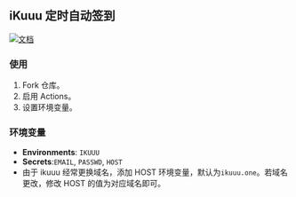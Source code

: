 ## iKuuu 定时自动签到

[![文档](https://img.shields.io/badge/文档-blue)](https://ewigl.github.io/notes/posts/programming/github-actions/)

### 使用

1. Fork 仓库。
2. 启用 Actions。
3. 设置环境变量。

### 环境变量

- **Environments**: `IKUUU`
- **Secrets**:`EMAIL`, `PASSWD`, `HOST`
- 由于 ikuuu 经常更换域名，添加 HOST 环境变量，默认为`ikuuu.one`。若域名更改，修改 HOST 的值为对应域名即可。
